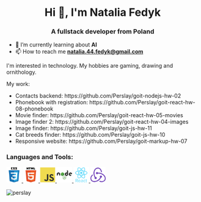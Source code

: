 <h1 align="center">Hi 👋, I'm Natalia Fedyk</h1>
<h3 align="center">A fullstack developer from Poland</h3>

- 🌱 I’m currently learning about **AI**
- 📫 How to reach me **natalia.44.fedyk@gmail.com**

<p>
  I'm interested in technology. My hobbies are gaming, drawing and ornithology.
</p>

<p>My work:</p>
<ul>
<li>Contacts backend: https://github.com/Perslay/goit-nodejs-hw-02</li>
<li>Phonebook with registration: https://github.com/Perslay/goit-react-hw-08-phonebook</li>
<li>Movie finder: https://github.com/Perslay/goit-react-hw-05-movies</li>
<li>Image finder 2: https://github.com/Perslay/goit-react-hw-04-images</li>
<li>Image finder: https://github.com/Perslay/goit-js-hw-11</li>
<li>Cat breeds finder: https://github.com/Perslay/goit-js-hw-10</li>
<li>Responsive website: https://github.com/Perslay/goit-markup-hw-07</li>
</ul>

<h3 align="left">Languages and Tools:</h3>
<p align="left"> <a href="https://www.w3schools.com/css/" target="_blank" rel="noreferrer"> <img src="https://raw.githubusercontent.com/devicons/devicon/master/icons/css3/css3-original-wordmark.svg" alt="css3" width="40" height="40"/> </a> <a href="https://www.w3.org/html/" target="_blank" rel="noreferrer"> <img src="https://raw.githubusercontent.com/devicons/devicon/master/icons/html5/html5-original-wordmark.svg" alt="html5" width="40" height="40"/> </a> <a href="https://developer.mozilla.org/en-US/docs/Web/JavaScript" target="_blank" rel="noreferrer"> <img src="https://raw.githubusercontent.com/devicons/devicon/master/icons/javascript/javascript-original.svg" alt="javascript" width="40" height="40"/> </a> <a href="https://nodejs.org" target="_blank" rel="noreferrer"> <img src="https://raw.githubusercontent.com/devicons/devicon/master/icons/nodejs/nodejs-original-wordmark.svg" alt="nodejs" width="40" height="40"/> </a> <a href="https://reactjs.org/" target="_blank" rel="noreferrer"> <img src="https://raw.githubusercontent.com/devicons/devicon/master/icons/react/react-original-wordmark.svg" alt="react" width="40" height="40"/> </a> <a href="https://redux.js.org" target="_blank" rel="noreferrer"> <img src="https://raw.githubusercontent.com/devicons/devicon/master/icons/redux/redux-original.svg" alt="redux" width="40" height="40"/> </a> </p>

<p><img align="center" src="https://github-readme-stats.vercel.app/api/top-langs?username=perslay&show_icons=true&locale=en&layout=compact" alt="perslay" /></p>
